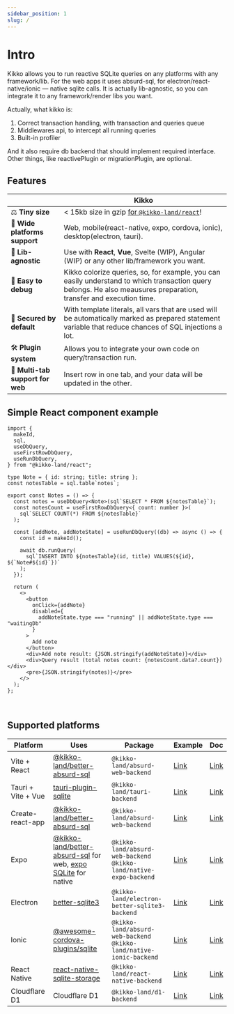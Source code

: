 ```yaml
---
sidebar_position: 1
slug: /
---
```


# Intro

Kikko allows you to run reactive SQLite queries on any platforms with any framework/lib. For the web apps it uses absurd-sql, for electron/react-native/ionic — native sqlite calls. It is actually lib-agnostic, so you can integrate it to any framework/render libs you want.

Actually, what kikko is:

1. Correct transaction handling, with transaction and queries queue
2. Middlewares api, to intercept all running queries
3. Built-in profiler

And it also require db backend that should implement required interface. Other things, like reactivePlugin or migrationPlugin, are optional.

## Features

|                                  | Kikko                                                                                                                                                              |
| -------------------------------- | ------------------------------------------------------------------------------------------------------------------------------------------------------------------ |
| ⚖️ **Tiny size**                 | < 15kb size in gzip [for `@kikko-land/react`](https://bundlephobia.com/package/@kikko-land/react)!                                                                 |
| 📱 **Wide platforms support**    | Web, mobile(react-native, expo, cordova, ionic), desktop(electron, tauri).                                                                                         |
| 🧰 **Lib-agnostic**              | Use with **React**, **Vue**, Svelte (WIP), Angular (WIP) or any other lib/framework you want.                                                                      |
| 🐛 **Easy to debug**             | Kikko colorize queries, so, for example, you can easily understand to which transaction query belongs. He also meausures preparation, transfer and execution time. |
| 🔐 **Secured by default**        | With template literals, all vars that are used will be automatically marked as prepared statement variable that reduce chances of SQL injections a lot.            |
| 🛠 **Plugin system**              | Allows you to integrate your own code on query/transaction run.                                                                                                    |
| 👯 **Multi-tab support for web** | Insert row in one tab, and your data will be updated in the other.                                                                                                 |

## Simple React component example

```tsx
import {
  makeId,
  sql,
  useDbQuery,
  useFirstRowDbQuery,
  useRunDbQuery,
} from "@kikko-land/react";

type Note = { id: string; title: string };
const notesTable = sql.table`notes`;

export const Notes = () => {
  const notes = useDbQuery<Note>(sql`SELECT * FROM ${notesTable}`);
  const notesCount = useFirstRowDbQuery<{ count: number }>(
    sql`SELECT COUNT(*) FROM ${notesTable}`
  );

  const [addNote, addNoteState] = useRunDbQuery((db) => async () => {
    const id = makeId();

    await db.runQuery(
      sql`INSERT INTO ${notesTable}(id, title) VALUES(${id}, ${`Note#${id}`})`
    );
  });

  return (
    <>
      <button
        onClick={addNote}
        disabled={
          addNoteState.type === "running" || addNoteState.type === "waitingDb"
        }
      >
        Add note
      </button>
      <div>Add note result: {JSON.stringify(addNoteState)}</div>
      <div>Query result (total notes count: {notesCount.data?.count})</div>
      <pre>{JSON.stringify(notes)}</pre>
    </>
  );
};
```

<br/>

## Supported platforms

| Platform           | Uses                                                                                                                                                                  | Package                                                                 | Example                                                                           | Doc                                                                                              |
| ------------------ | --------------------------------------------------------------------------------------------------------------------------------------------------------------------- | ----------------------------------------------------------------------- | --------------------------------------------------------------------------------- | ------------------------------------------------------------------------------------------------ |
| Vite + React       | [@kikko-land/better-absurd-sql](https://github.com/kikko-land/better-absurd-sql)                                                                                      | `@kikko-land/absurd-web-backend`                                        | [Link](https://github.com/kikko-land/kikko/tree/main/packages/vite-react-example) | [Link](https://kikko-doc.netlify.app/backends/web#configuration-and-usage-with-vite)             |
| Tauri + Vite + Vue | [tauri-plugin-sqlite](https://github.com/lzdyes/tauri-plugin-sqlite)                                                                                                  | `@kikko-land/tauri-backend`                                             | [Link](https://github.com/kikko-land/kikko-tauri-vue)                             | [Link](https://kikko-doc.netlify.app/backends/tauri)                                             |
| Create-react-app   | [@kikko-land/better-absurd-sql](https://github.com/kikko-land/better-absurd-sql)                                                                                      | `@kikko-land/absurd-web-backend`                                        | [Link](https://github.com/kikko-land/kikko-cra-example)                           | [Link](https://kikko-doc.netlify.app/backends/web#configuration-and-usage-with-create-react-app) |
| Expo               | [@kikko-land/better-absurd-sql](https://github.com/kikko-land/better-absurd-sql) for web, [expo SQLite](https://docs.expo.dev/versions/latest/sdk/sqlite/) for native | `@kikko-land/absurd-web-backend`<br/>`@kikko-land/native-expo-backend`  | [Link](https://github.com/kikko-land/kikko-expo-example)                          | [Link](https://kikko-doc.netlify.app/backends/expo)                                              |
| Electron           | [better-sqlite3](https://github.com/WiseLibs/better-sqlite3)                                                                                                          | `@kikko-land/electron-better-sqlite3-backend`                           | [Link](https://github.com/kikko-land/kikko-electron-better-sqlite3-example)       | [Link](https://kikko-doc.netlify.app/backends/electron)                                          |
| Ionic              | [@awesome-cordova-plugins/sqlite](https://www.npmjs.com/package/@awesome-cordova-plugins/sqlite)                                                                      | `@kikko-land/absurd-web-backend`<br/>`@kikko-land/native-ionic-backend` | [Link](https://github.com/kikko-land/kikko-ionic-example)                         | [Link](https://kikko-doc.netlify.app/backends/ionic)                                             |
| React Native       | [react-native-sqlite-storage](https://github.com/andpor/react-native-sqlite-storage)                                                                                  | `@kikko-land/react-native-backend`                                      | [Link](https://github.com/kikko-land/kikko-react-native-example)                  | [Link](https://kikko-doc.netlify.app/backends/react-native/)                                     |
| Cloudflare D1      | Cloudflare D1                                                                                                                                                         | `@kikko-land/d1-backend`                                                | [Link](https://github.com/kikko-land/kikko/tree/main/packages/d1-example)         | [Link](https://kikko-doc.netlify.app/backends/d1)                                                |
